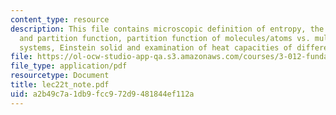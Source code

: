 ```yaml
---
content_type: resource
description: This file contains microscopic definition of entropy, the boltzmann factor
  and partition function, partition function of molecules/atoms vs. multi molecular
  systems, Einstein solid and examination of heat capacities of different materials.
file: https://ol-ocw-studio-app-qa.s3.amazonaws.com/courses/3-012-fundamentals-of-materials-science-fall-2005/a2b49c7a1db9fcc972d9481844ef112a_lec22t_note.pdf
file_type: application/pdf
resourcetype: Document
title: lec22t_note.pdf
uid: a2b49c7a-1db9-fcc9-72d9-481844ef112a
---
```


